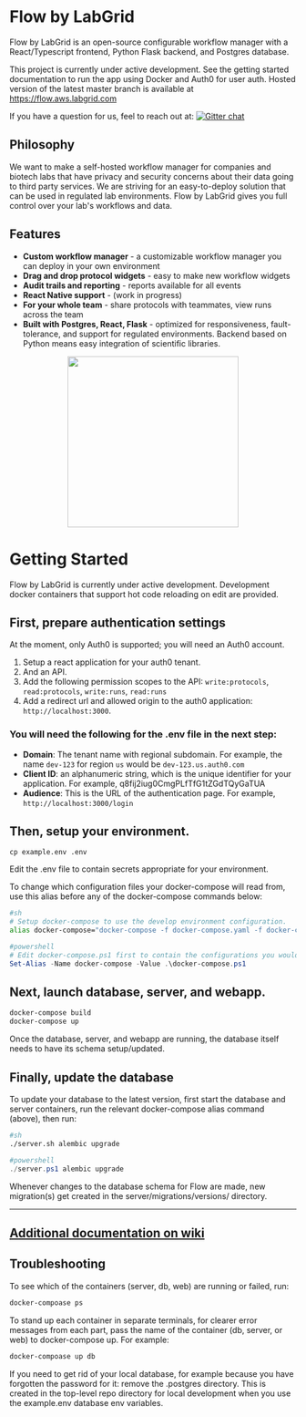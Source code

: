 # Flow by LabGrid

Flow by LabGrid is an open-source configurable workflow manager with a React/Typescript frontend, Python Flask backend, and Postgres database.  

This project is currently under active development. See the getting started documentation to run the app using Docker and Auth0 for user auth. Hosted version of the latest master branch is available at https://flow.aws.labgrid.com

If you have a question for us, feel to reach out at: [![Gitter chat](https://badges.gitter.im/lab-grid/community.png)](https://gitter.im/lab-grid/community)

## Philosophy

We want to make a self-hosted workflow manager for companies and biotech labs that have privacy and security concerns about their data going to third party services. We are striving for an easy-to-deploy solution that can be used in regulated lab environments. Flow by LabGrid gives you full control over your lab's workflows and data. 

## Features
- **Custom workflow manager** - a customizable workflow manager you can deploy in your own environment 
- **Drag and drop protocol widgets** - easy to make new workflow widgets
- **Audit trails and reporting** - reports available for all events
- **React Native support** - (work in progress)
- **For your whole team** - share protocols with teammates, view runs across the team
- **Built with Postgres, React, Flask** - optimized for responsiveness, fault-tolerance, and support for regulated environments. Backend based on Python means easy integration of scientific libraries.

<p align="center"><img src="https://github.com/lab-grid/media/blob/main/quick_flow_overview.gif" height="300" /></p>

# Getting Started

Flow by LabGrid is currently under active development. Development docker containers that support hot code reloading on edit are provided.


## First, prepare authentication settings

At the moment, only Auth0 is supported; you will need an Auth0 account.

1. Setup a react application for your auth0 tenant.  
1. And an API.  
1. Add the following permission scopes to the API: 
`write:protocols`, `read:protocols`, `write:runs`, `read:runs`  
1. Add a redirect url and allowed origin to the auth0 application: `http://localhost:3000`.

### You will need the following for the .env file in the next step:  
* **Domain**: The tenant name with regional subdomain. For example, the name `dev-123` for region `us` would be `dev-123.us.auth0.com`  
* **Client ID**: an alphanumeric string, which is the unique identifier for your application. For example, q8fij2iug0CmgPLfTfG1tZGdTQyGaTUA  
* **Audience**: This is the URL of the authentication page. For example, `http://localhost:3000/login`  


## Then, setup your environment.
```
cp example.env .env
```

Edit the .env file to contain secrets appropriate for your environment.


To change which configuration files your docker-compose will read from, use this alias before any of the docker-compose commands below:

```sh
#sh
# Setup docker-compose to use the develop environment configuration.
alias docker-compose="docker-compose -f docker-compose.yaml -f docker-compose.dev.yaml"
```

```powershell
#powershell
# Edit docker-compose.ps1 first to contain the configurations you would like to use
Set-Alias -Name docker-compose -Value .\docker-compose.ps1
```

## Next, launch database, server, and webapp.

```sh
docker-compose build
docker-compose up
```

Once the database, server, and webapp are running, the database itself needs to have its schema setup/updated.

## Finally, update the database

To update your database to the latest version, first start the database and server containers, run the relevant docker-compose alias command (above), then run:
```sh
#sh
./server.sh alembic upgrade
```

```powershell
#powershell
./server.ps1 alembic upgrade
```

Whenever changes to the database schema for Flow are made, new migration(s) get created in the server/migrations/versions/ directory. 

-----------------

## [Additional documentation on wiki](https://github.com/lab-grid/flow/wiki/Getting-Started)


## Troubleshooting

To see which of the containers (server, db, web) are running or failed, run:
```sh
docker-compoase ps
```

To stand up each container in separate terminals, for clearer error messages from each part, pass the name of the container (db, server, or web) to docker-compose up. For example:
```sh
docker-compoase up db
```

If you need to get rid of your local database, for example because you have forgotten the password for it: remove the .postgres directory. This is created in the top-level repo directory for local development when you use the example.env database env variables.


